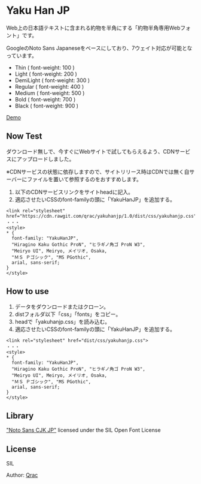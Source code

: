 # Yaku Han JP

Web上の日本語テキストに含まれる約物を半角にする「約物半角専用Webフォント」です。

GoogleのNoto Sans Japaneseをベースにしており、7ウェイト対応が可能となっています。

- Thin ( font-weight: 100 )
- Light ( font-weight: 200 )
- DemiLight ( font-weight: 300 )
- Regular ( font-weight: 400 )
- Medium ( font-weight: 500 )
- Bold ( font-weight: 700 )
- Black ( font-weight: 900 )

[Demo](https://qrac.github.io/yakuhanjp)

## Now Test

ダウンロード無しで、今すぐにWebサイトで試してもらえるよう、CDNサービスにアップロードしました。

※CDNサービスの状態に依存しますので、サイトリリース時はCDNでは無く自サーバーにファイルを置いて参照するのをおすすめします。

1. 以下のCDNサービスリンクをサイトheadに記入。
2. 適応させたいCSSのfont-familyの頭に「YakuHanJP」を追加する。

```
<link rel="stylesheet" href="https://cdn.rawgit.com/qrac/yakuhanjp/1.0/dist/css/yakuhanjp.css">
・・・
<style>
* {
  font-family: "YakuHanJP",
  "Hiragino Kaku Gothic ProN", "ヒラギノ角ゴ ProN W3",
  "Meiryo UI", Meiryo, メイリオ, Osaka,
  "ＭＳ Ｐゴシック", "MS PGothic",
  arial, sans-serif;
}
</style>
```

## How to use

1. データをダウンロードまたはクローン。
2. distフォルダ以下「css」「fonts」をコピー。
3. headで「yakuhanjp.css」を読み込む。
4. 適応させたいCSSのfont-familyの頭に「YakuHanJP」を追加する。

```
<link rel="stylesheet" href="dist/css/yakuhanjp.css">
・・・
<style>
* {
  font-family: "YakuHanJP",
  "Hiragino Kaku Gothic ProN", "ヒラギノ角ゴ ProN W3",
  "Meiryo UI", Meiryo, メイリオ, Osaka,
  "ＭＳ Ｐゴシック", "MS PGothic",
  arial, sans-serif;
}
</style>
```

## Library

["Noto Sans CJK JP"](https://www.google.com/get/noto/#/) licensed under the SIL Open Font License

## License

SIL

Author: [Qrac](https://twitter.com/Qrac_jp)
